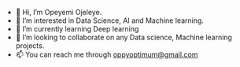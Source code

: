 - 👋 Hi, I’m Opeyemi Ojeleye.
- 👀 I’m interested in Data Science, AI and Machine learning.
- 🌱 I’m currently learning Deep learning 
- 💞️ I’m looking to collaborate on any Data science, Machine learning projects. 
- 📫 You can reach me through oppyoptimum@gmail.com 

<!---
optimumoje/optimumoje is a ✨ special ✨ repository because its `README.md` (this file) appears on your GitHub profile.
You can click the Preview link to take a look at your changes.
--->
